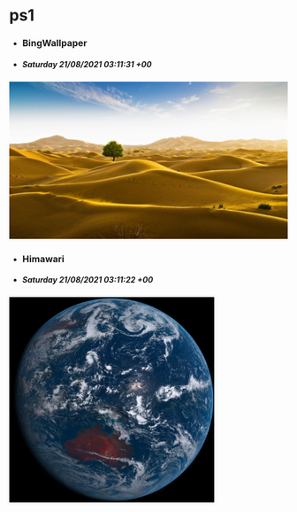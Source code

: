 # ps1

- ### BingWallpaper
- ##### Saturday 21/08/2021 03:11:31 +00
<img src="BingWallpaper/latest.jpg" width="700" height="auto" title="👉  BingWallpaper  👈">


- ### Himawari 
- ##### Saturday 21/08/2021 03:11:22 +00
<img src="Himawari/latest.jpg" width="auto" height="371" title="👉  Himawari  👈">






